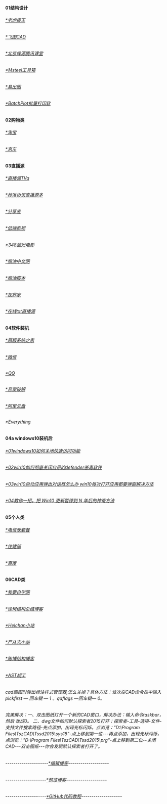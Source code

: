 
#### 01结构设计
######  [*老虎板王](http://www.banwangcad.com/index.aspx)    
 ###### [*飞图CAD](https://www.ftcad.com/ "飞图CAD")
###### [*北京峰源腾讯课堂](https://ke.qq.com/course/133303?taid=12328733688072375)        
###### [*Msteel工具箱](https://www.msteel.top/)
###### [*易出图](https://www.cadprint.cn/)   
######  [*BatchPlot批量打印软](https://www.cadprint.cn/)


#### 02购物类
###### [*淘宝](https://www.taobao.com/)
###### [*京东](https://www.jd.com//)


#### 03直播源
###### [*直播源TVa](https://1734320.github.io/tva.txt)
###### [*标准协议直播源多](https://github.com/SPX372928/MyIPTV)
###### [*分享者](https://www.sharerw.com/)
###### [*低端影视](https://ddrk.me/tag/douban-top250/)
###### [*348蓝光电影](https://www.348z.com/)
###### [*猴油中文网](https://bbs.tampermonkey.net.cn/)
###### [*猴油脚本](https://greasyfork.org/en/scripts)
###### [*视界家](http://www.shijiejia.vip/download/)
###### [*在线txt直播源](https://ldpc520.github.io/list.txt)



#### 04软件装机
###### [*原版系统之家](https://msdn.pe8.com/win10.html)
###### [*微信](https://weixin.qq.com/)
###### [*QQ](https://im.qq.com/pcqq)
###### [*吾爱破解](https://www.52pojie.cn/)
###### [*阿里云盘](https://www.aliyundrive.com/drive)
###### [*Everything](https://www.voidtools.com/zh-cn/)


#### 04a  windows10装机后
###### [*01windows10如何关闭快速访问功能](https://jingyan.baidu.com/article/922554466b57c5851648f4fd.html)
###### [*02win10如何彻底关闭自带的defender杀毒软件](http://www.dnpz.net/diannaozhishi/5749.html)
###### [*03win10启动应用弹出对话框怎么办 win10每次打开应用都要弹窗解决方法](http://www.win7zhijia.cn/win10jc/win10_41702.html)
###### [*04教你一招，把 Win10 更新暂停到 N 年后的神奇方法](https://zhuanlan.zhihu.com/p/100938150?utm_source=wechat_session)

#### 05个人类
###### [*电信改套餐](https://hb.189.cn/pages/activity/dxwt/hlwkbg.jsp)
###### [*住建部](https://www.mohurd.gov.cn/)
###### [*百度](https://www.baidu.com/)

#### 06CAD类
###### [*我要自学网](https://www.51zxw.net/)
###### [*徐珂结构总结博客](http://www.jiegoublog.cn/)
###### [*Helchan小站](http://helchan.ysepan.com/)
###### [*严从志小站](http://ycz007.ysepan.com/)
###### [*陈博结构博客](http://www.dinochen.com/)
###### [*AST胡工](https://i.youku.com/asthugong)

###### cad画图时弹出标注样式管理器,怎么关掉？具体方法：依次在CAD命令栏中输入pickfirst — 回车键 — 1 。qaflags —回车键— 0。
###### 完美解决：一、双击图纸打开一个新的CAD窗口，解决办法：输入命令taskbar，然后 改成0。 二、dwg文件如何默认探索者2015打开：探索者-工具-选项-文件-支持文件搜索路径-先点添加，出现光标闪烁，点浏览："D:\Program Files\TszCAD\Tssd2015\sys18"-点上移到第一位---再点添加，出现光标闪烁，点浏览："D:\Program Files\TszCAD\Tssd2015\prg"-点上移到第二位--关闭CAD---双击图纸---你会发现默认探索者打开了。





###### ---------------------[*编辑博客](https://github.com/1734320/1734320.github.io/edit/master/README.md)--------------------
######  --------------------[*预览博客](https://1734320.github.io/)--------------------
######  --------------------[*GitHub代码教程](https://github.com/guodongxiaren/README/blob/master/README.md)--------------------























